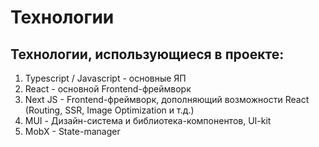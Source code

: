 # Технологии

## Технологии, использующиеся в проекте: 

1. Typescript / Javascript - основные ЯП
2. React - основной Frontend-фреймворк
3. Next JS - Frontend-фреймворк, дополняющий возможности React (Routing, SSR, Image Optimization и т.д.)
4. MUI - Дизайн-система и библиотека-компонентов, UI-kit
5. MobX - State-manager